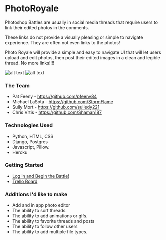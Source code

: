 
# PhotoRoyale

Photoshop Battles are usually in social media threads that require users to link their edited photos in the comments.

These links do not provide a visually pleasing or simple to navigate experience.
They are often not even links to the photos!

Photo Royale will provide a simple and easy to navigate UI that will let users upload and edit photos, then post their edited images in a clean and legible thread.
No more links!!!! 

![alt text](https://i.imgur.com/YYdNLqt.png)
![alt text](https://i.imgur.com/HjI0seF.jpg) 

### The Team
- Pat Feeny - https://github.com/pfeeny84
- Michael LaSota - https://github.com/StormFlame
- Sully Mort - https://github.com/sulledy221
- Chris Vrtis - https://github.com/Shaman187
### Technologies Used
- Python, HTML, CSS
- Django, Postgres
- Javascript, Pillow.
- Heroku
### Getting Started
- [Log in and Begin the Battle!](https://photo-royale.herokuapp.com/threads/)
- [Trello Board](https://trello.com/b/AAaKFopi/photo-royal-project)
### Additions I'd like to make
- Add and in app photo editor
- The ability to sort threads.
- The ability to add animations or gifs.
- The ability to favorite threads and posts
- The ability to follow other users 
- The ability to add multiple file types. 


